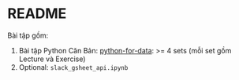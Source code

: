 # README
Bài tập gồm:
1. Bài tập Python Căn Bản: [python-for-data](./python-for-data/): >= 4 sets (mỗi set gồm Lecture và Exercise)
2. Optional: `slack_gsheet_api.ipynb`